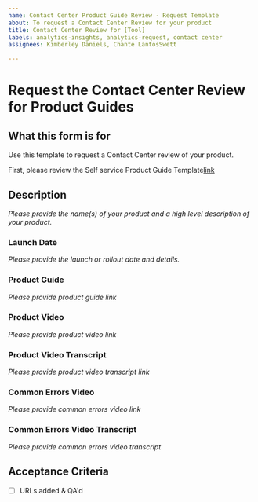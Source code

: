 ```yaml
---
name: Contact Center Product Guide Review - Request Template
about: To request a Contact Center Review for your product
title: Contact Center Review for [Tool]
labels: analytics-insights, analytics-request, contact center
assignees: Kimberley Daniels, Chante LantosSwett

---
```


# Request the Contact Center Review for Product Guides

## What this form is for
Use this template to request a Contact Center review of your product.

First, please review the Self service Product Guide Template[link](https://github.com/department-of-veterans-affairs/va.gov-team/blob/master/platform/contact-center/self-service-product-guide-template.md)

## Description
*Please provide the name(s) of your product and a high level description of your product.*

### Launch Date
*Please provide the launch or rollout date and details.*

### Product Guide
*Please provide product guide link*

### Product Video
*Please provide product video link*

### Product Video Transcript
*Please provide product video transcript link*

### Common Errors Video
*Please provide common errors video link*

### Common Errors Video Transcript
*Please provide common errors video transcript*



## Acceptance Criteria
- [ ] URLs added & QA'd 
